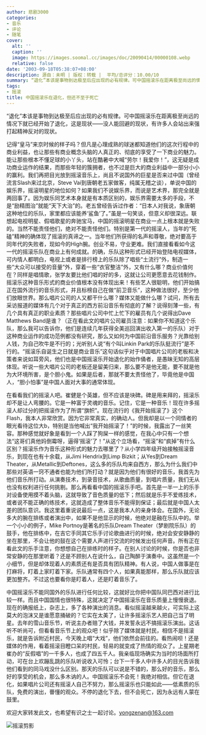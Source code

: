 ```yaml
---
author: 悲剧3000
categories:
- 音乐
- 评论
- 随笔
cover:
  alt: ''
  caption: ''
  image: https://images.soomal.cc/images/doc/20090414/00000108.webp
  relative: false
date: '2003-09-18T05:38:07+08:00'
description: 源自：未明 | 版权：转载 |  平均/总评分：10.00/10
summary: “退化”本该是事物到达极至后应出现的必有规律。可中国摇滚乐在距离极至尚远的情况下就已经开始了退化，这是现状――没人能回避的现状，有许多人会站出来强打起精神反对的现状。
tags:
- 摇滚
title: 中国摇滚乐在退化，但还不至于死亡
---
```


“退化”本该是事物到达极至后应出现的必有规律。可中国摇滚乐在距离极至尚远的情况下就已经开始了退化，这是现状――没人能回避的现状，有许多人会站出来强打起精神反对的现状。





记得“皇马”来京时候的样子吗？但凡是心理成熟的球迷都知道他们的这次行程中的商业利益，也让那些有商业概念头脑的人真正的、彻底的享受了一下商业的魅力。能让那些根本不懂足球的小丫头，站在酷暑中大喊“劳尔！我爱你！”，这无疑是成功商业运作的结果，而那些年轻的簇拥者，也不过是巨大的商业利益中一部分小小的赢利。我们再把目光放到摇滚音乐上，尚且不说国外的巨星是否来过中国（曾经流言Slash来过北京，Steve Vai到唐朝老五家做客，纯属无稽之谈），单说中国的娱乐界，摇滚明星的地位如何？如果我们不说娱乐界，而说是艺术界，那完全就是两回事了。因为娱乐同艺术本身就是有本质区别的，娱乐界需要太多的手段，不是“励精图治”就能“天下大治”的。老五曾经告诉过作者：“日本人对我说，象唐朝这种地位的乐队，家里都应该能养‘鲨鱼’了。”虽是一句笑谈，但意义却很深远。联想起电视明星、假唱歌星的奔驰宝马，中国的摇滚明星在商业一点上根本就是失败的。当然不能责怪他们，绝对不能责怪他们。特别是第一代的摇滚人，当年的“死磕”精神的确体现了摇滚的真谛之一。当年他们所获得的名声和尊敬，绝对要高于同年代的失败者，现如今的High腕。创业不易，守业更难。我们直接看看如今这一代的摇滚乐队在商业上有何成就。的确，乐队这种形式已经开始登陆电视媒体，可内情人都明白，电视上或者是排行榜上的乐队除了唱些“土流行”外，制造一些“大众可以接受的音量”外，穿着一些“衣官整洁”外，又有什么哪？商业价值何在？同样是唱情歌，张学友要比他们唱的好的多，这就让公司更愿意去花钱制作。摇滚乐这种音乐形式的商业价值根本没有体现出来！有些艺人很聪明，他们开始搞正在国外流行的音乐形式，并且标榜自己在做“前卫音乐”，这种做法很好，至少他们放眼世界。那么唱片公司的人又都干什么哪？媒体又能做什么哪？试问，所有去采访报道的媒体有几个对于真正的西方前沿音乐有彻底的了解？说得刻薄一些，有几个具有真正的职业素质？那些唱片公司中忙上忙下的雇员有几个说得出Dave Matthews Band是谁？（正在看此文的唱片公司雇员注意：如果你不知道这个乐队，那么我可以告诉你，他们是连续几年获得全美巡回演出收入第一的乐队）对于这种商业运作的成功范例都没有研究，那么又如何为中国前沿音乐服务？光靠给别人钱，为自己吹牛是不行的；光听别人说“有个叫Linkin Park的乐队挺流行”是不行的。“摇滚乐自诞生之日就是商业音乐”这句话似乎对于中国唱片公司的老板和决策者来说如耳旁风，他们也是中国摇滚乐开始退化的始作俑者，是愚昧无知的高层体现。听说一些大唱片公司的老板还是留美归来，那么要不是他无能，要不就是他为大环境所害，是个胆小鬼。如果是后者，那就不要太责怪他了，毕竟他是中国人，“胆小怕事”是中国人面对大事的通常体现。





在看看我们的摇滚人吧。崔健是个英雄，但不应该是块碑。碑是用来拜的，摇滚乐却不是让人弯腰的。它是一种富于灵魂的音乐。记住，它是一种音乐！现在许多摇滚人却过分的把摇滚作为了所谓“旗帜”。现在流行的《我开始摇滚了》这个Flash，我本人非常欣赏。因为它非常真实，的确动人。但我却是以一个同情者的眼光看待这位大b，特别是当他喊出“我开始摇滚了！”的时候，我露出了一丝笑容。那种感觉就好象是看到一个人踩了狗屎一样的感觉，在我心中只有一个想法“这哥们真他妈倒霉呀，逼得‘摇滚’了！”从这个立场看，“摇滚”和“疯掉”有什么区别？摇滚乐作为音乐这种形式的魅力去哪里了？从小学四年级开始接触摇滚音乐，到现在也有十余载，从Jimi Hendrix到Limp Bizkit；从Yes到Dream Theater，从Metallic到Deftones，这么多的乐队均来自西方，那么为什么我们中那些对英语一窍不通者也能为他们所打动？就是因为他们有很好的音乐，我首先为他们音乐所打动。从演奏技术，到录音技术，从歌曲质量，到唱片质量，我们无从也没有权利进行任何挑剔。那么再看看中国的摇滚乐手吧。首先是一半一上的乐手对设备使用摸不着头脑，这就导致了音色质量的低下；然后就是乐手不爱练技术，或者说不能正确的练技术，这就造成了整体音乐不能得到保证；最后就是中国人太差的团队意识。我这里着重说说最后一点，这是我本人的亲身体会。在国外，无论多大的腕在排练或者演出中，如果不是他显示的时候，他绝对是融在乐队中的。举一个小小的例子，Mike Portnoy是著名的乐队Dream Theater（梦剧院乐队）的鼓手，他在排练中，在吉它手同其它乐手讨论歌曲进行的时候，绝对会安安静静的坐在那里，不会让他的鼓在这个需要人声进行交流的时候发出任何声音。所有正在看此文的乐手注意，你想想自己在排练时的样子。在别人讨论的时候，你是否也非常安静的在那里听着？还是不顾别人在说什么，自己陶醉于演奏中。这虽然是一个小细节，但是却体现着人的素质还有是否具有团队精神。有人说，中国人做事是在打麻将，盯着上家盯着下家。乐队通常有四个人，如果真能那样，那么乐队就应该更加整齐。不过这也要看你是盯着人，还是盯着音乐了。





中国摇滚乐不能同国外的乐队进行任何比较，这就好比你把中国队同巴西对进行比较一样。而且中国国情也很特殊，这就决定了中国摇滚乐在音乐质量上慢慢衰退。现在的确报纸上，杂志上，多了各种演出的消息。看似摇滚越来越火，可实际上这莫大的泡沫又是谁愿意捅破的？它实在太美了，让许多摇滚乐艺人把自己当了明星。去年的雪山音乐节，听说主办者赔了大钱，并发誓永远不搞摇滚乐演出。这话听不听尚可，但看看音乐节上的观众吧！似乎除了媒体就是村民，相信不是摇滚乐，就是告诉附近村民，今天晚上唱“大戏”，他们依然会前往的。看热闹呗！还是媒体的作用，看着摇滚目瞪口呆的村民，轻易的就变成了热情的观众了。上星期老崔办的“反假唱”的一千多人，也成了四五千人。我亲临现场确实为当时的场面所打动，可在台上欢蹦乱跳的乐队听说收入可怜；台下一千多人中许多人的目光告诉我他们看到的同马戏没什么区别。那天的乐队可以说是不错的，那么好的音乐，那么好的享受的机会，那么多木讷的人。中国摇滚乐不会死！我绝对相信。但它在退化，如果唱片公司还有摇滚人自己不努力，那么摇滚乐也只能如此――低素质的乐队，免费的演出，瞢懂的观众。不停的退化下去，但不会死亡，因为永远有人蒙在鼓里。





欢迎大家转发此文，也希望有识之士一起讨论。yongzenan@163.com

![摇滚剪影](https://images.soomal.cc/images/doc/20090414/00000108.webp)